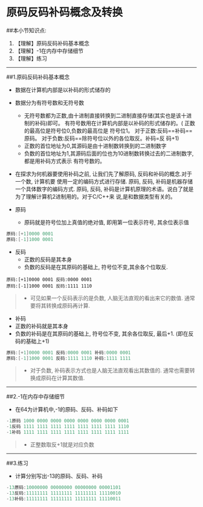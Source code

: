 # 原码反码补码概念及转换
##本小节知识点:
1. 【理解】原码反码补码基本概念
2. 【理解】-1在内存中存储细节
3. 【理解】练习

---

##1.原码反码补码基本概念
- 数据在计算机内部是以补码的形式储存的
- 数据分为有符号数和无符号数
    + 无符号数都为正数,由十进制直接转换到二进制直接存储(其实也是该十进制的补码)即可。 有符号数用在计算机内部是以补码的形式储存的。( 正数的最高位是符号位0,负数的最高位是 符号位1。 对于正数:反码==补码==原码。 对于负数:反码==除符号位以外的各位取反。补码=反 码+1)
    + 正数的首位地址为0,其源码是由十进制数转换到的二进制数字
    + 负数的首位地址为1,其源码后面的位也为10进制数转换过去的二进制数字,都是用补码方式表示 有符号数的。

- 在探求为何机器要使用补码之前, 让我们先了解原码, 反码和补码的概念.对于一个数, 计算机要 使用一定的编码方式进行存储. 原码, 反码, 补码是机器存储一个具体数字的编码方式.
原码, 反码, 补码是计算机原理的术语。说白了就是为了理解计算机2进制用的。对于C/C++来 说,是和数据类型有关的。

- 原码
    + 原码就是符号位加上真值的绝对值, 即用第一位表示符号, 其余位表示值
```c
原码:[+1]0000 0001
原码:[-1]1000 0001
```

- 反码
    + 正数的反码是其本身
    + 负数的反码是在其原码的基础上, 符号位不变,其余各个位取反.
```
原码:[+1]0000 0001 反码:0000 0001
原码:[-1]1000 0001 反码:1111 1110
```
> + 可见如果一个反码表示的是负数, 人脑无法直观的看出来它的数值. 通常要将其转换成原码再计算.


- 补码
- 正数的补码就是其本身
- 负数的补码是在其原码的基础上, 符号位不变, 其余各位取反, 最后+1. (即在反码的基础上+1)
```c
原码:[+1]0000 0001 反码:0000 0001 补码:0000 0001
原码:[-1]1000 0001 反码:1111 1110 补码:1111 1111
```
> + 对于负数, 补码表示方式也是人脑无法直观看出其数值的. 通常也需要转换成原码在计算其数值.

---

##2.-1在内存中存储细节
- 在64为计算机中,-1的原码、反码、补码如下
```c
-1原码 1000 0000 0000 0000 0000 0000 0000 0001
-1反码 1111 1111 1111 1111 1111 1111 1111 1110
-1补码 1111 1111 1111 1111 1111 1111 1111 1111
```
>+ 正整数取反+1就是对应负数
---

##3.练习

- 计算分别写出-13的原码、反码、补码
```c
-13原码:10000000 00000000 00000000 00001101
-13反码:11111111 11111111 11111111 11110010
-13补码:11111111 11111111 11111111 11110011
```



